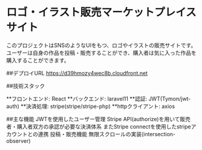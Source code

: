 # ロゴ・イラスト販売マーケットプレイスサイト
このプロジェクトはSNSのようなUIをもつ、ロゴやイラストの販売サイトです。
ユーザーは自身の作品を投稿・販売することができ、購入者は気に入った作品を購入することができます。


##デプロイURL
https://d39hmozy4wec8b.cloudfront.net

##技術スタック

**フロントエンド: React
**バックエンド: laravel11
**認証: JWT(Tymon/jwt-auth)
**決済処理: stripe(stripe/stripe-php)
**httpクライアント: axios

##主な機能
JWTを使用したユーザー管理
Stripe API(authorize)を用いて販売者・購入者双方の承認が必要な決済体系
またStripe connectを使用したstripeアカウントとの連携
投稿・販売機能
無限スクロールの実装(intersection-observer)


